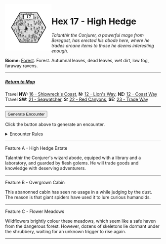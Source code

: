 
<img align="left" width=150px src="/images/Hexes/hex17.png">
<h1>Hex 17 - High Hedge</h1>

*Talanthir the Conjurer, a powerful mage from Beregost, has erected his abode here, where he trades arcane items to those he deems interesting enough.*

**Biome:** <u>Forest</u>. Forest. Autumnal leaves, dead leaves, wet dirt, low fog, faraway ravens.

---

##### [Return to Map](https://saltygoo.github.io/2024/12/31/BGHex/)
Travel **NW:** [16 - Shipwreck's Coast](/pages/BaldurHex/16-ShipwreckCoast), **N:** [12 - Lion's Way](/pages/BaldurHex/12-LionsWay), **NE:** [12 - Coast Way](/pages/BaldurHex/13-CoastWay)<br>
Travel **SW:** [21 - Seawatcher](/pages/BaldurHex/21-Seawatcher), **S:** [22 - Red Canyons](/pages/BaldurHex/22-RedCanyons), **SE:** [23 - Trade Way](/pages/BaldurHex/23-TradeWay)

 ---
 
<button id="generateText" >Generate Encounter</button> <br>

<span class="grey" id="result" style="height: 75px;"> Click the button above to generate an encounter. </span>

<details markdown="1">
<summary>Encounter Rules</summary>
Generate an encounter the first time the party goes to one of this hex's features and every 12 hours. Encounters can happen on the way to the location or at the destination. If an encounter would happen while the party rests, good survival skills while setting up camp make the encounter happen after the full rest is completed. Search the [Baldur's Gate Wiki](https://baldursgate.fandom.com/wiki/Baldur%27s_Gate_Wiki) for informations on named NPC. Do not hesitate to replace any named NPC by one the players have already met from time to time! It makes for a better story.
</details>

 ---

<span class="blacktitle"> Feature A - High Hedge Estate</span>

Talanthir the Conjurer's wizard abode, equiped with a library and a laboratory, and guarded by flesh golems. He will trade goods and knowledge with deserving adventurers.

---

<span class="blacktitle"> Feature B - Overgrown Cabin</span>

This abanonned cabin has seen no usage in a while judging by the dust. The reason is that giant spiders have used it to lure curious humanoids.

---

<span class="blacktitle"> Feature C - Flower Meadows</span>

Wildflowers brightly colour these meadows, which seem like a safe haven from the dangerous forest. However, dozens of skeletons lie dormant under the shrubbery, waiting for an unknown trigger to rise again.

---

<script>
    const climate1 = "Forest";
    const climate2 = "Forest";
</script>
<script src="/scripts/BGencounter.js"></script>
